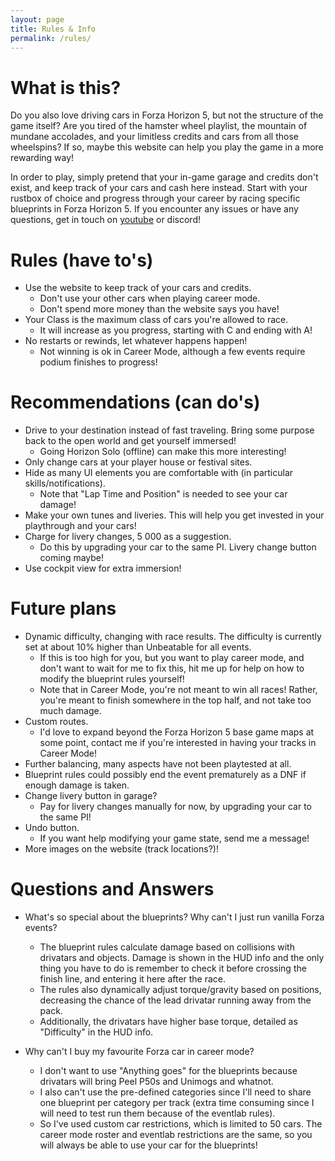 ```yaml
---
layout: page
title: Rules & Info
permalink: /rules/
---
```



# What is this?

Do you also love driving cars in Forza Horizon 5, but not the structure of the game itself?
Are you tired of the hamster wheel playlist, the mountain of mundane accolades, and your limitless credits and cars from all those wheelspins?
If so, maybe this website can help you play the game in a more rewarding way!

In order to play, simply pretend that your in-game garage and credits don't exist, and keep track of your cars and cash here instead.
Start with your rustbox of choice and progress through your career by racing specific blueprints in Forza Horizon 5.
If you encounter any issues or have any questions, get in touch on [youtube](https://www.youtube.com/@sleepracer5124/featured) or discord!


# Rules (have to's)

* Use the website to keep track of your cars and credits.
    * Don't use your other cars when playing career mode.
    * Don't spend more money than the website says you have!
* Your Class is the maximum class of cars you're allowed to race.
    * It will increase as you progress, starting with C and ending with A!
* No restarts or rewinds, let whatever happens happen!
    * Not winning is ok in Career Mode, although a few events require podium finishes to progress!


# Recommendations (can do's)

* Drive to your destination instead of fast traveling.
Bring some purpose back to the open world and get yourself immersed!
    * Going Horizon Solo (offline) can make this more interesting!
* Only change cars at your player house or festival sites.
* Hide as many UI elements you are comfortable with (in particular skills/notifications).
    * Note that "Lap Time and Position" is needed to see your car damage!
* Make your own tunes and liveries.
This will help you get invested in your playthrough and your cars!
* Charge for livery changes, 5 000 as a suggestion.
    * Do this by upgrading your car to the same PI. Livery change button coming maybe!
* Use cockpit view for extra immersion!


# Future plans

* Dynamic difficulty, changing with race results. The difficulty is currently set at about 10% higher than Unbeatable for all events.
    * If this is too high for you, but you want to play career mode, and don't want to wait for me to fix this, hit me up for help on how to modify the blueprint rules yourself!
    * Note that in Career Mode, you're not meant to win all races! Rather, you're meant to finish somewhere in the top half, and not take too much damage.
* Custom routes.
    * I'd love to expand beyond the Forza Horizon 5 base game maps at some point, contact me if you're interested in having your tracks in Career Mode!
* Further balancing, many aspects have not been playtested at all.
* Blueprint rules could possibly end the event prematurely as a DNF if enough damage is taken.
* Change livery button in garage?
    * Pay for livery changes manually for now, by upgrading your car to the same PI!
* Undo button.
    * If you want help modifying your game state, send me a message!
* More images on the website (track locations?)!


# Questions and Answers

* What's so special about the blueprints? Why can't I just run vanilla Forza events?
    * The blueprint rules calculate damage based on collisions with drivatars and objects.
Damage is shown in the HUD info and the only thing you have to do is remember to check it before crossing the finish line, and entering it here after the race.
    * The rules also dynamically adjust torque/gravity based on positions, decreasing the chance of the lead drivatar running away from the pack.
    * Additionally, the drivatars have higher base torque, detailed as "Difficulty" in the HUD info.

* Why can't I buy my favourite Forza car in career mode?
    * I don't want to use "Anything goes" for the blueprints because drivatars will bring Peel P50s and Unimogs and whatnot.
    * I also can't use the pre-defined categories since I'll need to share one blueprint per category per track (extra time consuming since I will need to test run them because of the eventlab rules).
    * So I've used custom car restrictions, which is limited to 50 cars.
The career mode roster and eventlab restrictions are the same, so you will always be able to use your car for the blueprints!
